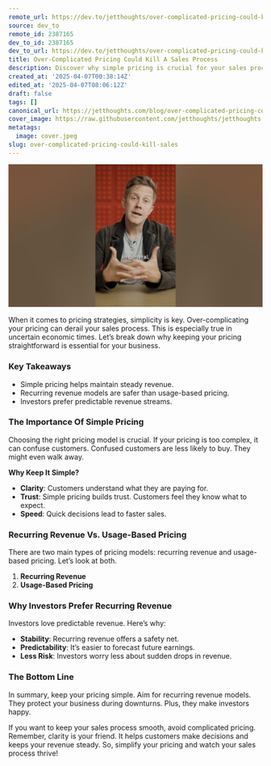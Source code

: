 ```yaml
---
remote_url: https://dev.to/jetthoughts/over-complicated-pricing-could-kill-a-sales-process-3gcj
source: dev_to
remote_id: 2387165
dev_to_id: 2387165
dev_to_url: https://dev.to/jetthoughts/over-complicated-pricing-could-kill-a-sales-process-3gcj
title: Over-Complicated Pricing Could Kill A Sales Process
description: Discover why simple pricing is crucial for your sales process. Learn the benefits of recurring revenue over usage-based pricing and how it can protect your business.
created_at: '2025-04-07T00:38:14Z'
edited_at: '2025-04-07T08:06:12Z'
draft: false
tags: []
canonical_url: https://jetthoughts.com/blog/over-complicated-pricing-could-kill-sales/
cover_image: https://raw.githubusercontent.com/jetthoughts/jetthoughts.github.io/master/content/blog/over-complicated-pricing-could-kill-sales/cover.jpeg
metatags:
  image: cover.jpeg
slug: over-complicated-pricing-could-kill-sales
---
```

[![Over-Complicated Pricing Could Kill A Sales Process](file_0.jpg)](https://www.youtube.com/watch?v=ijXgeZ7p9SA)

When it comes to pricing strategies, simplicity is key. Over-complicating your pricing can derail your sales process. This is especially true in uncertain economic times. Let’s break down why keeping your pricing straightforward is essential for your business.

### Key Takeaways

*   Simple pricing helps maintain steady revenue.
*   Recurring revenue models are safer than usage-based pricing.
*   Investors prefer predictable revenue streams.

### The Importance Of Simple Pricing

Choosing the right pricing model is crucial. If your pricing is too complex, it can confuse customers. Confused customers are less likely to buy. They might even walk away.

**Why Keep It Simple?**

*   **Clarity**: Customers understand what they are paying for.
*   **Trust**: Simple pricing builds trust. Customers feel they know what to expect.
*   **Speed**: Quick decisions lead to faster sales.

### Recurring Revenue Vs. Usage-Based Pricing

There are two main types of pricing models: recurring revenue and usage-based pricing. Let’s look at both.

1.  **Recurring Revenue**
2.  **Usage-Based Pricing**

### Why Investors Prefer Recurring Revenue

Investors love predictable revenue. Here’s why:

*   **Stability**: Recurring revenue offers a safety net.
*   **Predictability**: It’s easier to forecast future earnings.
*   **Less Risk**: Investors worry less about sudden drops in revenue.

### The Bottom Line

In summary, keep your pricing simple. Aim for recurring revenue models. They protect your business during downturns. Plus, they make investors happy.

If you want to keep your sales process smooth, avoid complicated pricing. Remember, clarity is your friend. It helps customers make decisions and keeps your revenue steady. So, simplify your pricing and watch your sales process thrive!